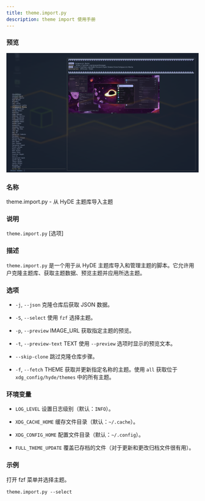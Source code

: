 ```yaml
---
title: theme.import.py
description: theme import 使用手册
---
```


### 预览

![theme import 预览](../../../../assets/man-pages/theme.import/image.png)

### 名称

theme.import.py - 从 HyDE 主题库导入主题

### 说明

`theme.import.py` [选项]

### 描述

`theme.import.py` 是一个用于从 HyDE 主题库导入和管理主题的脚本。它允许用户克隆主题库、获取主题数据、预览主题并应用所选主题。

### 选项

- `-j`, `--json`
  克隆仓库后获取 JSON 数据。

- `-S`, `--select`
  使用 `fzf` 选择主题。

- `-p`, `--preview` IMAGE_URL
  获取指定主题的预览。

- `-t`, `--preview-text` TEXT
  使用 `--preview` 选项时显示的预览文本。

- `--skip-clone`
  跳过克隆仓库步骤。

- `-f`, `--fetch` THEME
  获取并更新指定名称的主题。使用 `all` 获取位于 `xdg_config/hyde/themes` 中的所有主题。

### 环境变量

- `LOG_LEVEL`
  设置日志级别（默认：`INFO`）。

- `XDG_CACHE_HOME`
  缓存文件目录（默认：`~/.cache`）。

- `XDG_CONFIG_HOME`
  配置文件目录（默认：`~/.config`）。

- `FULL_THEME_UPDATE`
  覆盖已存档的文件（对于更新和更改归档文件很有用）。

### 示例

打开 fzf 菜单并选择主题。

```shell
theme.import.py --select
```
